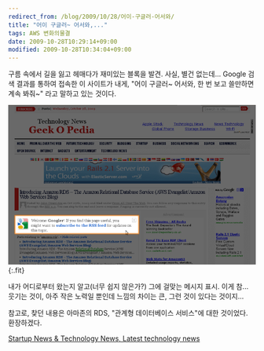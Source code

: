 ```yaml
---
redirect_from: /blog/2009/10/28/어이-구글러-어서와/
title: "어이 구글러~ 어서와,..."
tags: AWS 변화의물결
date: 2009-10-28T10:29:14+09:00
modified: 2009-10-28T10:34:04+09:00
---
```

구름 속에서 길을 잃고 헤매다가 재미있는 블록을 발견. 사실, 별건 없는데...
Google 검색 결과를 통하여 접속한 이 사이트가 내게, "어이 구글러~ 어서와,
한 번 보고 쓸만하면 계속 봐줘~" 라고 말하고 있는 것이다.

![](/attachments/2009-10-28-welcome-googler.png){:.fit}

내가 어디로부터 왔는지 알고(너무 쉽지 않은가?) 그에 걸맞는 메시지 표시.
이게 참... 웃기는 것이, 아주 작은 노력일 뿐인데 느낌의 차이는 큰, 그런
것이 있다는 것이지...

참고로, 찾던 내용은 아마존의 RDS, "관계형 데이터베이스 서비스"에 대한
것이었다. 환장하겠다.

  
[Startup News & Technology News, Latest technology news](http://www.geekopedia.us/)  

